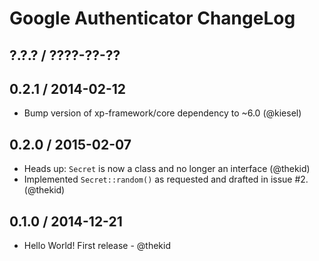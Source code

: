 Google Authenticator ChangeLog
==============================

## ?.?.? / ????-??-??

## 0.2.1 / 2014-02-12
* Bump version of xp-framework/core dependency to ~6.0
  (@kiesel)

## 0.2.0 / 2015-02-07

* Heads up: `Secret` is now a class and no longer an interface
  (@thekid)
* Implemented `Secret::random()` as requested and drafted in issue #2.
  (@thekid)

## 0.1.0 / 2014-12-21

* Hello World! First release - @thekid
